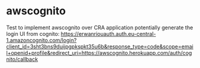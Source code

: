 # awscognito
Test to implement awscognito over CRA application
potentially generate the login UI from cognito: https://erwanriouauth.auth.eu-central-1.amazoncognito.com/login?client_id=3sht3bns9duijpgpkspkt35u6b&response_type=code&scope=email+openid+profile&redirect_uri=https://awscognito.herokuapp.com/auth/cognito/callback

